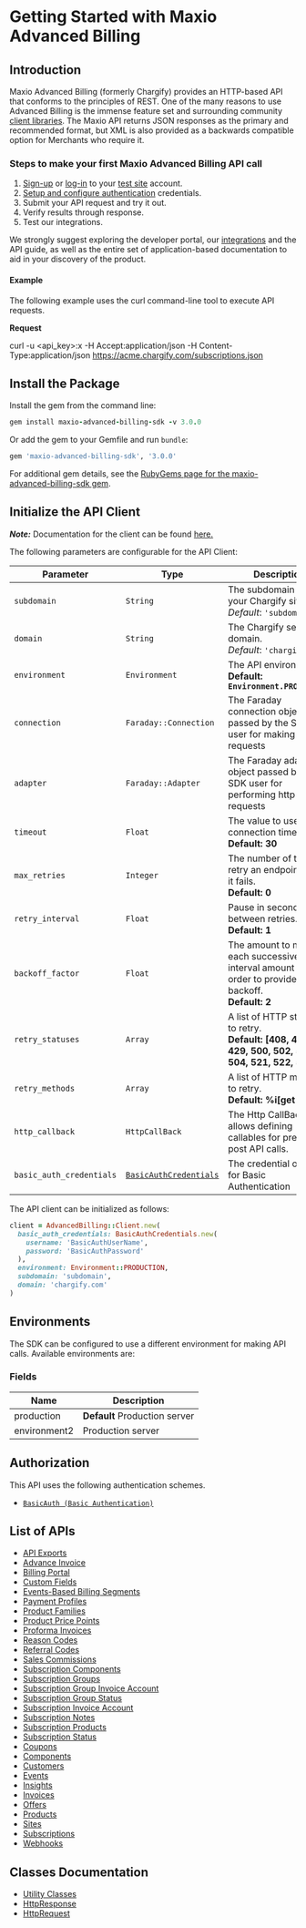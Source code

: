 
# Getting Started with Maxio Advanced Billing

## Introduction

Maxio Advanced Billing (formerly Chargify) provides an HTTP-based API that conforms to the principles of REST.
One of the many reasons to use Advanced Billing is the immense feature set and surrounding community [client libraries](page:development-tools/client-libraries).
The Maxio API returns JSON responses as the primary and recommended format, but XML is also provided as a backwards compatible option for Merchants who require it.

### Steps to make your first Maxio Advanced Billing API call

1. [Sign-up](https://app.chargify.com/signup/maxio-billing-sandbox) or [log-in](https://app.chargify.com/login.html) to your [test site](https://maxio-chargify.zendesk.com/hc/en-us/articles/5405553861773-Testing-Intro) account.
2. [Setup and configure authentication](https://maxio-chargify.zendesk.com/hc/en-us/articles/5405281550477-API-Keys#api) credentials.
3. Submit your API request and try it out.
4. Verify results through response.
5. Test our integrations.

We strongly suggest exploring the developer portal, our [integrations](https://www.maxio.com/integrations) and the API guide, as well as the entire set of application-based documentation to aid in your discovery of the product.

#### Example

The following example uses the curl command-line tool to execute API requests.

**Request**

curl -u <api_key>:x -H Accept:application/json -H Content-Type:application/json https://acme.chargify.com/subscriptions.json

## Install the Package

Install the gem from the command line:

```ruby
gem install maxio-advanced-billing-sdk -v 3.0.0
```

Or add the gem to your Gemfile and run `bundle`:

```ruby
gem 'maxio-advanced-billing-sdk', '3.0.0'
```

For additional gem details, see the [RubyGems page for the maxio-advanced-billing-sdk gem](https://rubygems.org/gems/maxio-advanced-billing-sdk/versions/3.0.0).

## Initialize the API Client

**_Note:_** Documentation for the client can be found [here.](https://www.github.com/maxio-com/ab-ruby-sdk/tree/3.0.0/doc/client.md)

The following parameters are configurable for the API Client:

| Parameter | Type | Description |
|  --- | --- | --- |
| `subdomain` | `String` | The subdomain for your Chargify site.<br>*Default*: `'subdomain'` |
| `domain` | `String` | The Chargify server domain.<br>*Default*: `'chargify.com'` |
| `environment` | `Environment` | The API environment. <br> **Default: `Environment.PRODUCTION`** |
| `connection` | `Faraday::Connection` | The Faraday connection object passed by the SDK user for making requests |
| `adapter` | `Faraday::Adapter` | The Faraday adapter object passed by the SDK user for performing http requests |
| `timeout` | `Float` | The value to use for connection timeout. <br> **Default: 30** |
| `max_retries` | `Integer` | The number of times to retry an endpoint call if it fails. <br> **Default: 0** |
| `retry_interval` | `Float` | Pause in seconds between retries. <br> **Default: 1** |
| `backoff_factor` | `Float` | The amount to multiply each successive retry's interval amount by in order to provide backoff. <br> **Default: 2** |
| `retry_statuses` | `Array` | A list of HTTP statuses to retry. <br> **Default: [408, 413, 429, 500, 502, 503, 504, 521, 522, 524]** |
| `retry_methods` | `Array` | A list of HTTP methods to retry. <br> **Default: %i[get put]** |
| `http_callback` | `HttpCallBack` | The Http CallBack allows defining callables for pre and post API calls. |
| `basic_auth_credentials` | [`BasicAuthCredentials`](https://www.github.com/maxio-com/ab-ruby-sdk/tree/3.0.0/doc/$a/https://www.github.com/maxio-com/ab-ruby-sdk/tree/3.0.0/basic-authentication.md) | The credential object for Basic Authentication |

The API client can be initialized as follows:

```ruby
client = AdvancedBilling::Client.new(
  basic_auth_credentials: BasicAuthCredentials.new(
    username: 'BasicAuthUserName',
    password: 'BasicAuthPassword'
  ),
  environment: Environment::PRODUCTION,
  subdomain: 'subdomain',
  domain: 'chargify.com'
)
```

## Environments

The SDK can be configured to use a different environment for making API calls. Available environments are:

### Fields

| Name | Description |
|  --- | --- |
| production | **Default** Production server |
| environment2 | Production server |

## Authorization

This API uses the following authentication schemes.

* [`BasicAuth (Basic Authentication)`](https://www.github.com/maxio-com/ab-ruby-sdk/tree/3.0.0/doc/$a/https://www.github.com/maxio-com/ab-ruby-sdk/tree/3.0.0/basic-authentication.md)

## List of APIs

* [API Exports](https://www.github.com/maxio-com/ab-ruby-sdk/tree/3.0.0/doc/controllers/api-exports.md)
* [Advance Invoice](https://www.github.com/maxio-com/ab-ruby-sdk/tree/3.0.0/doc/controllers/advance-invoice.md)
* [Billing Portal](https://www.github.com/maxio-com/ab-ruby-sdk/tree/3.0.0/doc/controllers/billing-portal.md)
* [Custom Fields](https://www.github.com/maxio-com/ab-ruby-sdk/tree/3.0.0/doc/controllers/custom-fields.md)
* [Events-Based Billing Segments](https://www.github.com/maxio-com/ab-ruby-sdk/tree/3.0.0/doc/controllers/events-based-billing-segments.md)
* [Payment Profiles](https://www.github.com/maxio-com/ab-ruby-sdk/tree/3.0.0/doc/controllers/payment-profiles.md)
* [Product Families](https://www.github.com/maxio-com/ab-ruby-sdk/tree/3.0.0/doc/controllers/product-families.md)
* [Product Price Points](https://www.github.com/maxio-com/ab-ruby-sdk/tree/3.0.0/doc/controllers/product-price-points.md)
* [Proforma Invoices](https://www.github.com/maxio-com/ab-ruby-sdk/tree/3.0.0/doc/controllers/proforma-invoices.md)
* [Reason Codes](https://www.github.com/maxio-com/ab-ruby-sdk/tree/3.0.0/doc/controllers/reason-codes.md)
* [Referral Codes](https://www.github.com/maxio-com/ab-ruby-sdk/tree/3.0.0/doc/controllers/referral-codes.md)
* [Sales Commissions](https://www.github.com/maxio-com/ab-ruby-sdk/tree/3.0.0/doc/controllers/sales-commissions.md)
* [Subscription Components](https://www.github.com/maxio-com/ab-ruby-sdk/tree/3.0.0/doc/controllers/subscription-components.md)
* [Subscription Groups](https://www.github.com/maxio-com/ab-ruby-sdk/tree/3.0.0/doc/controllers/subscription-groups.md)
* [Subscription Group Invoice Account](https://www.github.com/maxio-com/ab-ruby-sdk/tree/3.0.0/doc/controllers/subscription-group-invoice-account.md)
* [Subscription Group Status](https://www.github.com/maxio-com/ab-ruby-sdk/tree/3.0.0/doc/controllers/subscription-group-status.md)
* [Subscription Invoice Account](https://www.github.com/maxio-com/ab-ruby-sdk/tree/3.0.0/doc/controllers/subscription-invoice-account.md)
* [Subscription Notes](https://www.github.com/maxio-com/ab-ruby-sdk/tree/3.0.0/doc/controllers/subscription-notes.md)
* [Subscription Products](https://www.github.com/maxio-com/ab-ruby-sdk/tree/3.0.0/doc/controllers/subscription-products.md)
* [Subscription Status](https://www.github.com/maxio-com/ab-ruby-sdk/tree/3.0.0/doc/controllers/subscription-status.md)
* [Coupons](https://www.github.com/maxio-com/ab-ruby-sdk/tree/3.0.0/doc/controllers/coupons.md)
* [Components](https://www.github.com/maxio-com/ab-ruby-sdk/tree/3.0.0/doc/controllers/components.md)
* [Customers](https://www.github.com/maxio-com/ab-ruby-sdk/tree/3.0.0/doc/controllers/customers.md)
* [Events](https://www.github.com/maxio-com/ab-ruby-sdk/tree/3.0.0/doc/controllers/events.md)
* [Insights](https://www.github.com/maxio-com/ab-ruby-sdk/tree/3.0.0/doc/controllers/insights.md)
* [Invoices](https://www.github.com/maxio-com/ab-ruby-sdk/tree/3.0.0/doc/controllers/invoices.md)
* [Offers](https://www.github.com/maxio-com/ab-ruby-sdk/tree/3.0.0/doc/controllers/offers.md)
* [Products](https://www.github.com/maxio-com/ab-ruby-sdk/tree/3.0.0/doc/controllers/products.md)
* [Sites](https://www.github.com/maxio-com/ab-ruby-sdk/tree/3.0.0/doc/controllers/sites.md)
* [Subscriptions](https://www.github.com/maxio-com/ab-ruby-sdk/tree/3.0.0/doc/controllers/subscriptions.md)
* [Webhooks](https://www.github.com/maxio-com/ab-ruby-sdk/tree/3.0.0/doc/controllers/webhooks.md)

## Classes Documentation

* [Utility Classes](https://www.github.com/maxio-com/ab-ruby-sdk/tree/3.0.0/doc/utility-classes.md)
* [HttpResponse](https://www.github.com/maxio-com/ab-ruby-sdk/tree/3.0.0/doc/http-response.md)
* [HttpRequest](https://www.github.com/maxio-com/ab-ruby-sdk/tree/3.0.0/doc/http-request.md)

